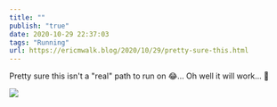 ```yaml
---
title: ""
publish: "true"
date: 2020-10-29 22:37:03
tags: "Running"
url: https://ericmwalk.blog/2020/10/29/pretty-sure-this.html
---
```


Pretty sure this isn't a "real" path to run on 😂... Oh well it will work... 🏃

![](https://ericmwalk.blog/uploads/2020/2404705ae1.jpg)